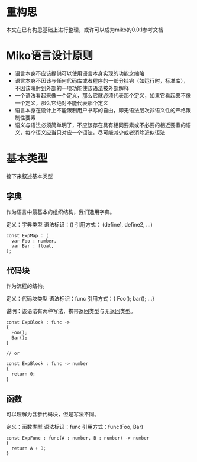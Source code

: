 # 重构思
本文在已有构思基础上进行整理，或许可以成为miko的0.0.1参考文档

# Miko语言设计原则
* 语言本身不应该提供可以使用语言本身实现的功能之缩略
* 语言本身不因该与任何代码库或者程序的一部分挂钩（如运行时，标准库），不因该映射到外部的一项功能使该语法被外部解释
* 一个语法看起来像一个定义，那么它就必须代表那个定义，如果它看起来不像一个定义，那么它绝对不能代表那个定义
* 语言本身在设计上不能限制用户书写的自由，即无语法层次非语义性的严格限制性要素
* 语义与语法必须简单明了，不应该存在具有相同要素或不必要的相近要素的语义，每个语义应当只对应一个语法，尽可能减少或者消除近似语法

# 基本类型
接下来叙述基本类型

## 字典
作为语言中最基本的组织结构，我们选用字典。

定义：字典类型
语法标识：()
引用方式： (define1, define2, ...)

```
const ExpMap : (
  var Foo : number,
  var Bar : float,
);
```

## 代码块
作为流程的结构。

定义：代码块类型
语法标识：func
引用方式：<RType>{ Foo(); bar(); ...}

说明：该语法有两种写法，携带返回类型与无返回类型。

```
const ExpBlock : func ->
{
  Foo();
  Bar();
}

// or

const ExpBlock : func -> number
{
  return 0;
}
```

## 函数
可以理解为含参代码块，但是写法不同。

定义：函数类型
语法标识：func
引用方式：func(Foo, Bar)

```
const ExpFunc : func(A : number, B : number) -> number
{
  return A + B;
}
```
